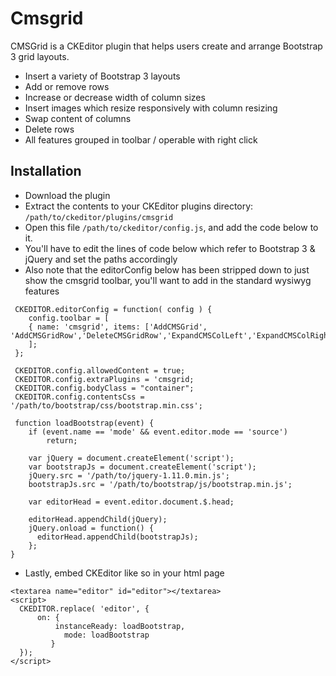 # Cmsgrid
CMSGrid is a CKEditor plugin that helps users create and arrange Bootstrap 3 grid layouts. 

* Insert a variety of Bootstrap 3 layouts
* Add or remove rows
* Increase or decrease width of column sizes
* Insert images which resize responsively with column resizing
* Swap content of columns
* Delete rows
* All features grouped in toolbar / operable with right click

## Installation

* Download the plugin
* Extract the contents to your CKEditor plugins directory: `/path/to/ckeditor/plugins/cmsgrid`
* Open this file `/path/to/ckeditor/config.js`, and add the code below to it.
* You'll have to edit the lines of code below which refer to Bootstrap 3 & jQuery and set the paths accordingly
* Also note that the editorConfig below has been stripped down to just show the cmsgrid toolbar, you'll want to add in the standard wysiwyg features

```
 CKEDITOR.editorConfig = function( config ) {
	config.toolbar = [
	{ name: 'cmsgrid', items: ['AddCMSGrid', 'AddCMSGridRow','DeleteCMSGridRow','ExpandCMSColLeft','ExpandCMSColRight','SwapCMSCols']}
	];
 };
 
 CKEDITOR.config.allowedContent = true;
 CKEDITOR.config.extraPlugins = 'cmsgrid;
 CKEDITOR.config.bodyClass = "container";
 CKEDITOR.config.contentsCss = '/path/to/bootstrap/css/bootstrap.min.css';
  
 function loadBootstrap(event) {
    if (event.name == 'mode' && event.editor.mode == 'source')
        return;

    var jQuery = document.createElement('script');
    var bootstrapJs = document.createElement('script');
    jQuery.src = '/path/to/jquery-1.11.0.min.js';
    bootstrapJs.src = '/path/to/bootstrap/js/bootstrap.min.js';

    var editorHead = event.editor.document.$.head;

    editorHead.appendChild(jQuery);
    jQuery.onload = function() {
      editorHead.appendChild(bootstrapJs);
    };
}

```

* Lastly, embed CKEditor like so in your html page

```
<textarea name="editor" id="editor"></textarea>
<script>
  CKEDITOR.replace( 'editor', {
	  on: {
		  instanceReady: loadBootstrap,
			mode: loadBootstrap
		 }
  });
</script>
```



